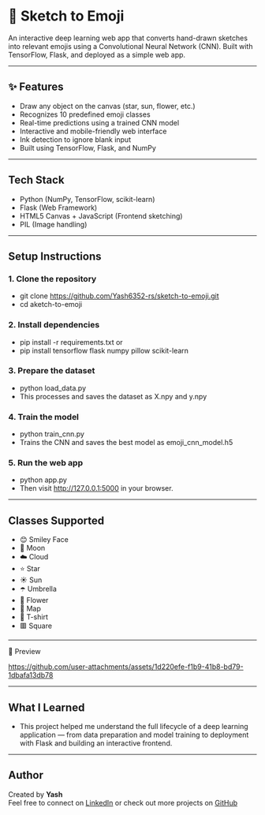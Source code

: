 # 🎨 Sketch to Emoji 

An interactive deep learning web app that converts hand-drawn sketches into relevant emojis using a Convolutional Neural Network (CNN). Built with TensorFlow, Flask, and deployed as a simple web app.

---

## ✨ Features

- Draw any object on the canvas (star, sun, flower, etc.)
- Recognizes 10 predefined emoji classes
- Real-time predictions using a trained CNN model
- Interactive and mobile-friendly web interface
- Ink detection to ignore blank input
- Built using TensorFlow, Flask, and NumPy

---

## Tech Stack

- Python (NumPy, TensorFlow, scikit-learn)
- Flask (Web Framework)
- HTML5 Canvas + JavaScript (Frontend sketching)
- PIL (Image handling)

---

## Setup Instructions

### 1. Clone the repository
   - git clone https://github.com/Yash6352-rs/sketch-to-emoji.git
   - cd aketch-to-emoji

### 2. Install dependencies
   - pip install -r requirements.txt or
   - pip install tensorflow flask numpy pillow scikit-learn
     
### 3. Prepare the dataset
   - python load_data.py
   - This processes and saves the dataset as X.npy and y.npy

### 4. Train the model
   - python train_cnn.py
   - Trains the CNN and saves the best model as emoji_cnn_model.h5
   
### 5. Run the web app
   - python app.py
   - Then visit http://127.0.0.1:5000 in your browser.

---

## Classes Supported

- 😊 Smiley Face
- 🌙 Moon
- ☁️ Cloud
- ⭐ Star
- ☀️ Sun
- ☂️ Umbrella
- 🌸 Flower
- 📍 Map
- 👕 T-shirt
- 🟥 Square


---

📸 Preview

https://github.com/user-attachments/assets/1d220efe-f1b9-41b8-bd79-1dbafa13db78

---

## What I Learned

- This project helped me understand the full lifecycle of a deep learning application — from data preparation and model training to deployment with Flask and building an interactive frontend.

---

## Author

Created by **Yash**  
Feel free to connect on [LinkedIn](https://www.linkedin.com/in/yash6352-rs/) or check out more projects on [GitHub](https://github.com/Yash6352-rs)

